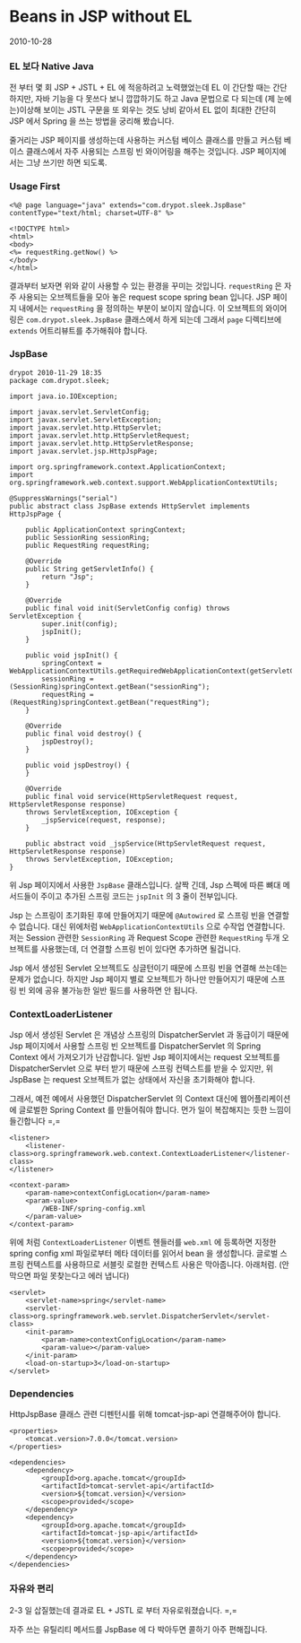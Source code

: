 # Beans in JSP without EL

2010-10-28

### EL 보다 Native Java

전 부터 몇 회 JSP + JSTL + EL 에 적응하려고 노력했었는데
EL 이 간단할 때는 간단하지만, 자바 기능을 다 못쓰다 보니 깝깝하기도 하고
Java 문법으로 다 되는데 (제 눈에는)이상해 보이는 JSTL 구문을 또 외우는 것도 낭비 같아서
EL 없이 최대한 간단히 JSP 에서 Spring 을 쓰는 방법을 궁리해 봤습니다.

줄거리는 JSP 페이지를 생성하는데 사용하는 커스텀 베이스 클래스를 만들고
커스텀 베이스 클래스에서 자주 사용되는 스프링 빈 와이어링을 해주는 것입니다.
JSP 페이지에서는 그냥 쓰기만 하면 되도록.


### Usage First

	<%@ page language="java" extends="com.drypot.sleek.JspBase" contentType="text/html; charset=UTF-8" %>
	
	<!DOCTYPE html>
	<html>
	<body>
	<%= requestRing.getNow() %>
	</body>
	</html>

결과부터 보자면 위와 같이 사용할 수 있는 환경을 꾸미는 것입니다.
`requestRing` 은 자주 사용되는 오브젝트들을 모아 놓은 request scope spring bean 입니다.
JSP 페이지 내에서는 `requestRing` 을 정의하는 부분이 보이지 않습니다.
이 오브젝트의 와이어링은 `com.drypot.sleek.JspBase` 클래스에서 하게 되는데
그래서 `page` 디렉티브에 `extends` 어트리뷰트를 추가해줘야 합니다.

### JspBase

	drypot 2010-11-29 18:35
	package com.drypot.sleek;
	
	import java.io.IOException;
	
	import javax.servlet.ServletConfig;
	import javax.servlet.ServletException;
	import javax.servlet.http.HttpServlet;
	import javax.servlet.http.HttpServletRequest;
	import javax.servlet.http.HttpServletResponse;
	import javax.servlet.jsp.HttpJspPage;
	
	import org.springframework.context.ApplicationContext;
	import org.springframework.web.context.support.WebApplicationContextUtils;
	
	@SuppressWarnings("serial")
	public abstract class JspBase extends HttpServlet implements HttpJspPage {
	
		public ApplicationContext springContext;
		public SessionRing sessionRing;
		public RequestRing requestRing;
	
		@Override
		public String getServletInfo() {
			return "Jsp";
		}
	
		@Override
		public final void init(ServletConfig config) throws ServletException {
			super.init(config);
			jspInit();
		}
	
		public void jspInit() {
			springContext = WebApplicationContextUtils.getRequiredWebApplicationContext(getServletContext());
			sessionRing = (SessionRing)springContext.getBean("sessionRing");
			requestRing = (RequestRing)springContext.getBean("requestRing");
		}
	
		@Override
		public final void destroy() {
			jspDestroy();
		}
	
		public void jspDestroy() {
		}
	
		@Override
		public final void service(HttpServletRequest request, HttpServletResponse response)
		throws ServletException, IOException {
			_jspService(request, response);
		}
	
		public abstract void _jspService(HttpServletRequest request, HttpServletResponse response)
		throws ServletException, IOException;
	}

위 Jsp 페이지에서 사용한 `JspBase` 클래스입니다.
살짝 긴데, Jsp 스펙에 따른 뼈대 메서드들이 주이고 추가된 스프링 코드는 `jspInit` 의 3 줄이 전부입니다.

Jsp 는 스프링이 초기화된 후에 만들어지기 때문에 `@Autowired` 로 스프링 빈을 연결할 수 없습니다.
대신 위에처럼 `WebApplicationContextUtils` 으로 수작업 연결합니다.
저는 Session 관련한 `SessionRing` 과 Request Scope 관련한 `RequestRing` 두개 오브젝트를 사용했는데,
더 연결할 스프링 빈이 있다면 추가하면 될겁니다.

Jsp 에서 생성된 Servlet 오브젝트도 싱글턴이기 때문에 스프링 빈을 연결해 쓰는데는 문제가 없습니다.
하지만 Jsp 페이지 별로 오브젝트가 하나만 만들어지기 때문에 스프링 빈 외에 공유 불가능한 일반 필드를 사용하면 안 됩니다.

### ContextLoaderListener

Jsp 에서 생성된 Servlet 은 개념상 스프링의 DispatcherServlet 과 동급이기 때문에
Jsp 페이지에서 사용할 스프링 빈 오브젝트를 DispatcherServlet 의 Spring Context 에서 가져오기가 난감합니다.
일반 Jsp 페이지에서는 request 오브젝트를 DispatcherServlet 으로 부터 받기 때문에 스프링 컨텍스트를 받을 수 있지만,
위 JspBase 는 request 오브젝트가 없는 상태에서 자신을 초기화해야 합니다.

그래서, 예전 예에서 사용했던 DispatcherServlet 의 Context 대신에
웹어플리케이션에 글로벌한 Spring Context 를 만들어줘야 합니다.
먼가 일이 복잡해지는 듯한 느낌이 들긴합니다 =,=

	<listener>
		<listener-class>org.springframework.web.context.ContextLoaderListener</listener-class>
	</listener>

	<context-param>
		<param-name>contextConfigLocation</param-name>
		<param-value>
			/WEB-INF/spring-config.xml
		</param-value>
	</context-param>

위에 처럼 `ContextLoaderListener` 이벤트 헨들러를 `web.xml` 에 등록하면
지정한 spring config xml 파일로부터 메타 데이터를 읽어서 bean 을 생성합니다.
글로벌 스프링 컨텍스트를 사용하므로 서블릿 로컬한 컨텍스트 사용은 막아줍니다. 아래처럼.
(안 막으면 파일 못찾는다고 에러 냅니다)

	<servlet>
		<servlet-name>spring</servlet-name>
		<servlet-class>org.springframework.web.servlet.DispatcherServlet</servlet-class>
		<init-param>
			<param-name>contextConfigLocation</param-name>
			<param-value></param-value>
		</init-param>
		<load-on-startup>3</load-on-startup>
	</servlet>

### Dependencies

HttpJspBase 클래스 관련 디펜턴시를 위해 tomcat-jsp-api 연결해주어야 합니다.

	<properties>
		<tomcat.version>7.0.0</tomcat.version>
	</properties>
	
	<dependencies>
		<dependency>
			<groupId>org.apache.tomcat</groupId>
			<artifactId>tomcat-servlet-api</artifactId>
			<version>${tomcat.version}</version>
			<scope>provided</scope>
		</dependency>
		<dependency>
			<groupId>org.apache.tomcat</groupId>
			<artifactId>tomcat-jsp-api</artifactId>
			<version>${tomcat.version}</version>
			<scope>provided</scope>
		</dependency>
	</dependencies>

### 자유와 편리

2-3 일 삽질했는데 결과로 EL + JSTL 로 부터 자유로워졌습니다. =,=

자주 쓰는 유틸리티 메서드를 JspBase 에 다 박아두면 콜하기 아주 편해집니다.

